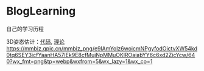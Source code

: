 # BlogLearning
 自己的学习历程

3D姿态估计：[代码](https://github.com/1165048017/BlogLearning/tree/master/3Dpose),  [理论](http://mp.weixin.qq.com/s?__biz=MzU1NzU2MzcyMw==&mid=2247484001&idx=1&sn=2cfefb8f0a266321e8d1b1948f626ee9&chksm=fc32a845cb4521538e5d4c2a81853fcd301bb1e9b5dc8780acb1750a225af33a6c5af2e328f0&token=2041151839&lang=zh_CN#rd)
https://mmbiz.qpic.cn/mmbiz_png/e9lAmYolz6woicmNPgyfodOictvXW54kd0tq6SEY3icfYaanHA57IEk9E8cfMujNpMMuOKlROaiabYY6c6xd2ZicYcw/640?wx_fmt=png&tp=webp&wxfrom=5&wx_lazy=1&wx_co=1
